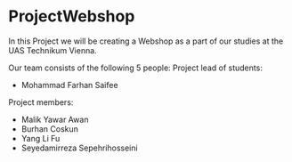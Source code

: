 # ProjectWebshop
In this Project we will be creating a Webshop as a part of our studies at the UAS Technikum Vienna.

Our team consists of the following 5 people:
Project lead of students:
* Mohammad Farhan Saifee

Project members:
* Malik Yawar Awan
* Burhan Coskun
* Yang Li Fu
* Seyedamirreza Sepehrihosseini
